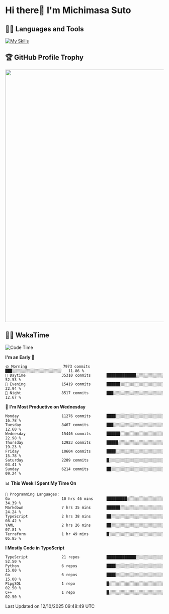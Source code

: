 # Hi there👋 I'm Michimasa Suto

## 🧑‍💻 Languages and Tools
[![My Skills](https://skillicons.dev/icons?i=ts,nextjs,react,go,python,aws,terraform)](https://skillicons.dev)

<!--
**Suto-Michimasa/Suto-Michimasa** is a ✨ _special_ ✨ repository because its `README.md` (this file) appears on your GitHub profile.

Here are some ideas to get you started:

- 🔭 I’m currently working on ...
- 🌱 I’m currently learning ...
- 👯 I’m looking to collaborate on ...
- 🤔 I’m looking for help with ...
- 💬 Ask me about ...
- 📫 How to reach me: ...
- 😄 Pronouns: ...
- ⚡ Fun fact: ...
-->

<!--
## 💎 Github Stats

<div>
  <img height="170" align="left" src="https://github-readme-stats-psi-three-31.vercel.app/api?username=Suto-michimasa&count_private=true&show_icons=true&theme=dark" />
  <img height="170" src="https://github-readme-stats-psi-three-31.vercel.app/api/top-langs/?username=Suto-michimasa&langs_count=8&layout=compact&theme=dark" />
</div>
-->

## 🏆 GitHub Profile Trophy

<img width="800" src="https://github-profile-trophy.vercel.app/?username=Suto-michimasa&theme=onedark&no-frame=true"/>


## 🧑‍💻 WakaTime
<!--START_SECTION:waka-->
![Code Time](http://img.shields.io/badge/Code%20Time-1%2C385%20hrs%2025%20mins-blue)

**I'm an Early 🐤** 

```text
🌞 Morning                7973 commits        ███░░░░░░░░░░░░░░░░░░░░░░   11.86 % 
🌆 Daytime                35310 commits       █████████████░░░░░░░░░░░░   52.53 % 
🌃 Evening                15419 commits       ██████░░░░░░░░░░░░░░░░░░░   22.94 % 
🌙 Night                  8517 commits        ███░░░░░░░░░░░░░░░░░░░░░░   12.67 % 
```
📅 **I'm Most Productive on Wednesday** 

```text
Monday                   11276 commits       ████░░░░░░░░░░░░░░░░░░░░░   16.78 % 
Tuesday                  8467 commits        ███░░░░░░░░░░░░░░░░░░░░░░   12.60 % 
Wednesday                15446 commits       ██████░░░░░░░░░░░░░░░░░░░   22.98 % 
Thursday                 12923 commits       █████░░░░░░░░░░░░░░░░░░░░   19.23 % 
Friday                   10604 commits       ████░░░░░░░░░░░░░░░░░░░░░   15.78 % 
Saturday                 2289 commits        █░░░░░░░░░░░░░░░░░░░░░░░░   03.41 % 
Sunday                   6214 commits        ██░░░░░░░░░░░░░░░░░░░░░░░   09.24 % 
```


📊 **This Week I Spent My Time On** 

```text
💬 Programming Languages: 
Go                       10 hrs 46 mins      █████████░░░░░░░░░░░░░░░░   34.39 % 
Markdown                 7 hrs 35 mins       ██████░░░░░░░░░░░░░░░░░░░   24.24 % 
TypeScript               2 hrs 38 mins       ██░░░░░░░░░░░░░░░░░░░░░░░   08.42 % 
YAML                     2 hrs 26 mins       ██░░░░░░░░░░░░░░░░░░░░░░░   07.81 % 
Terraform                1 hr 49 mins        █░░░░░░░░░░░░░░░░░░░░░░░░   05.85 % 
```

**I Mostly Code in TypeScript** 

```text
TypeScript               21 repos            █████████████░░░░░░░░░░░░   52.50 % 
Python                   6 repos             ████░░░░░░░░░░░░░░░░░░░░░   15.00 % 
Go                       6 repos             ████░░░░░░░░░░░░░░░░░░░░░   15.00 % 
PLpgSQL                  1 repo              █░░░░░░░░░░░░░░░░░░░░░░░░   02.50 % 
C++                      1 repo              █░░░░░░░░░░░░░░░░░░░░░░░░   02.50 % 
```




 Last Updated on 12/10/2025 09:48:49 UTC
<!--END_SECTION:waka-->
